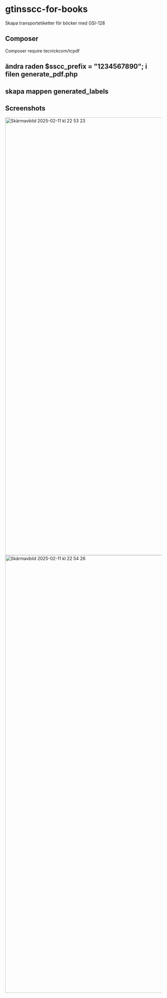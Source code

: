 # gtinsscc-for-books
Skapa transportetiketter för böcker med GSI-128

## Composer
Composer require tecnickcom/tcpdf

## ändra raden $sscc_prefix = "1234567890"; i filen generate_pdf.php

## skapa mappen generated_labels

## Screenshots

<img width="1402" alt="Skärmavbild 2025-02-11 kl  22 53 23" src="https://github.com/user-attachments/assets/dada8948-5698-4057-acab-bcf258990156" />


<img width="1402" alt="Skärmavbild 2025-02-11 kl  22 54 26" src="https://github.com/user-attachments/assets/74114158-032b-4809-9106-70f526aa4d6c" />
